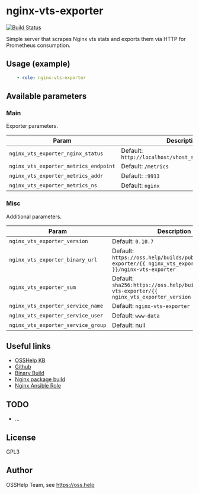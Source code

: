 # nginx-vts-exporter

[![Build Status](https://drone.osshelp.ru/api/badges/ansible/nginx-vts-exporter/status.svg)](https://drone.osshelp.ru/ansible/nginx-vts-exporter)

Simple server that scrapes Nginx vts stats and exports them via HTTP for Prometheus consumption.

## Usage (example)

```yaml
    - role: nginx-vts-exporter
```

## Available parameters

### Main

Exporter parameters.

| Param | Description |
| -------- | -------- |
| `nginx_vts_exporter_nginx_status` | Default: `http://localhost/vhost_status/format/json` |
| `nginx_vts_exporter_metrics_endpoint` | Default: `/metrics` |
| `nginx_vts_exporter_metrics_addr` | Default: `:9913` |
| `nginx_vts_exporter_metrics_ns` | Default: `nginx` |

### Misc

Additional parameters.

| Param | Description |
| -------- | -------- |
| `nginx_vts_exporter_version` | Default: `0.10.7` |
| `nginx_vts_exporter_binary_url` | Default: `https://oss.help/builds/pub/nginx-vts-exporter/{{ nginx_vts_exporter_version }}/nginx-vts-exporter` |
| `nginx_vts_exporter_sum` | Default: `sha256:https://oss.help/builds/pub/nginx-vts-exporter/{{ nginx_vts_exporter_version }}/SHA256SUMS` |
| `nginx_vts_exporter_service_name` | Default: `nginx-vts-exporter` |
| `nginx_vts_exporter_service_user` | Default: `www-data` |
| `nginx_vts_exporter_service_group` | Default: null |

## Useful links

- [OSSHelp KB](https://oss.help/kb2032)
- [Github](https://github.com/hnlq715/nginx-vts-exporter)
- [Binary Build](/builds/rabbitmq-exporter)
- [Nginx package build](/packages/ubuntu-libnginx-mod-http-vhost-traffic-status)
- [Nginx Ansible Role](/ansible/nginx)

## TODO

- ...

## License

GPL3

## Author

OSSHelp Team, see <https://oss.help>
